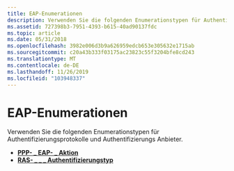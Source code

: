 ```yaml
---
title: EAP-Enumerationen
description: Verwenden Sie die folgenden Enumerationstypen für Authentifizierungsprotokolle und Authentifizierungs Anbieter.
ms.assetid: 727398b3-7951-4393-b615-40ad90137fdc
ms.topic: article
ms.date: 05/31/2018
ms.openlocfilehash: 3982e006d3b9a626959edcb653e305632e1715ab
ms.sourcegitcommit: c20a43b333f03175ac23823c55f3204bfe8cd243
ms.translationtype: MT
ms.contentlocale: de-DE
ms.lasthandoff: 11/26/2019
ms.locfileid: "103948337"
---
```

# <a name="eap-enumerations"></a>EAP-Enumerationen

Verwenden Sie die folgenden Enumerationstypen für Authentifizierungsprotokolle und Authentifizierungs Anbieter.

-   [**PPP- \_ EAP- \_ Aktion**](/windows/desktop/api/Raseapif/ne-raseapif-ppp_eap_action)
-   [**RAS- \_ \_ \_ Authentifizierungstyp**](/windows/win32/api/raseapif/ne-raseapif-ras_auth_attribute_type)

 

 




